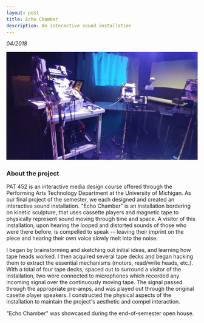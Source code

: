 ```yaml
---
layout: post
title: Echo Chamber
description: An interactive sound installation
---
```


*04/2018*

![Installation wide shot](/assets/images/echo_chamber_full.jpg)

### About the project ###

PAT 452 is an interactive media design course offered through the Performing Arts Technology Department at the University of Michigan. As our final project of the semester, we each designed and created an interactive sound installation. "Echo Chamber" is an installation bordering on kinetic sculpture, that uses cassette players and magnetic tape to physically represent sound moving through time and space. A visitor of this installation, upon hearing the looped and distorted sounds of those who were there before, is compelled to speak -- leaving their imprint on the piece and hearing their own voice slowly melt into the noise.

I began by brainstorming and sketching out initial ideas, and learning how tape heads worked. I then acquired several tape decks and began hacking them to extract the essential mechanisms (motors, read/write heads, etc.). With a total of four tape decks, spaced out to surround a visitor of the installation, two were connected to microphones which recorded any incoming signal over the continuously moving tape. The signal passed through the appropriate pre-amps, and was played out through the original casette player speakers. I constructed the physical aspects of the installation to maintain the project's aesthetic and compel interaction. 

"Echo Chamber" was showcased during the end-of-semester open house.
